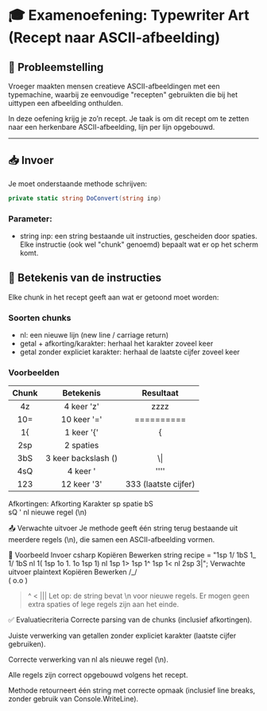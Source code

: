 # 🎓 Examenoefening: Typewriter Art (Recept naar ASCII-afbeelding)

## 🧩 Probleemstelling
Vroeger maakten mensen creatieve ASCII-afbeeldingen met een typemachine, waarbij ze eenvoudige "recepten" gebruikten die bij het uittypen een afbeelding onthulden.

In deze oefening krijg je zo’n recept. Je taak is om dit recept om te zetten naar een herkenbare ASCII-afbeelding, lijn per lijn opgebouwd.

---

## 📥 Invoer

Je moet onderstaande methode schrijven:

```csharp
private static string DoConvert(string inp)
```
### Parameter:
- string inp: een string bestaande uit instructies, gescheiden door spaties. Elke instructie (ook wel "chunk" genoemd) bepaalt wat er op het scherm komt.


## 🔧 Betekenis van de instructies
Elke chunk in het recept geeft aan wat er getoond moet worden:

### Soorten chunks
- nl: een nieuwe lijn (new line / carriage return)
- getal + afkorting/karakter: herhaal het karakter zoveel keer
- getal zonder expliciet karakter: herhaal de laatste cijfer zoveel keer

### Voorbeelden
|Chunk|	Betekenis|	Resultaat|
|:---:|:---:|:--:|
|4z	|4 keer 'z'	|zzzz|
|10=|	10 keer '='|	==========|
|1{	|1 keer '{'	|{|
|2sp|	2 spaties|	|
|3bS|	3 keer backslash (\)|	\\\|
|4sQ|	4 keer '	|''''|
|123|	12 keer '3'|	333 (laatste cijfer)|

Afkortingen:
Afkorting	Karakter
sp	spatie
bS	\
sQ	'
nl	nieuwe regel (\n)

📤 Verwachte uitvoer
Je methode geeft één string terug bestaande uit meerdere regels (\n), die samen een ASCII-afbeelding vormen.

📌 Voorbeeld
Invoer
csharp
Kopiëren
Bewerken
string recipe = "1sp 1/ 1bS 1_ 1/ 1bS nl 1( 1sp 1o 1. 1o 1sp 1) nl 1sp 1> 1sp 1^ 1sp 1< nl 2sp 3|";
Verwachte uitvoer
plaintext
Kopiëren
Bewerken
 /\_/\
( o.o )
 > ^ <
  |||
Let op: de string bevat \n voor nieuwe regels. Er mogen geen extra spaties of lege regels zijn aan het einde.

✅ Evaluatiecriteria
Correcte parsing van de chunks (inclusief afkortingen).

Juiste verwerking van getallen zonder expliciet karakter (laatste cijfer gebruiken).

Correcte verwerking van nl als nieuwe regel (\n).

Alle regels zijn correct opgebouwd volgens het recept.

Methode retourneert één string met correcte opmaak (inclusief line breaks, zonder gebruik van Console.WriteLine).
